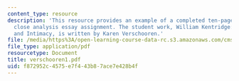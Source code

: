 ```yaml
---
content_type: resource
description: 'This resource provides an example of a completed ten-page comparative
  close analysis essay assignment. The student work, William Kentridge: Complexity
  and Intimacy, is written by Karen Verschooren.'
file: /media/https%3A/open-learning-course-data-rc.s3.amazonaws.com/cms-796-major-media-texts-fall-2006/f872952c4575e7f443b87ace7e428b4f_verschooren1.pdf
file_type: application/pdf
resourcetype: Document
title: verschooren1.pdf
uid: f872952c-4575-e7f4-43b8-7ace7e428b4f
---
```

